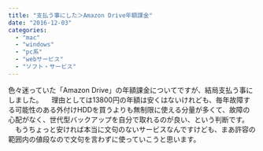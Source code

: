 ```yaml
---
title: "支払う事にした＞Amazon Drive年額課金"
date: "2016-12-03"
categories: 
  - "mac"
  - "windows"
  - "pc系"
  - "webサービス"
  - "ソフト・サービス"
---
```


色々迷っていた「Amazon Drive」の年額課金についてですが、結局支払う事にしました。 　理由としては13800円の年額は安くはないけれども、毎年故障する可能性のある外付けHDDを買うよりも無制限に使える分量が多くて、故障の心配がなく、世代型バックアップを自分で取れるのが良い、という判断です。 　もうちょっと安ければ本当に文句のないサービスなんですけども、まあ許容の範囲内の値段なので文句を言わずに使っていこうと思います。
